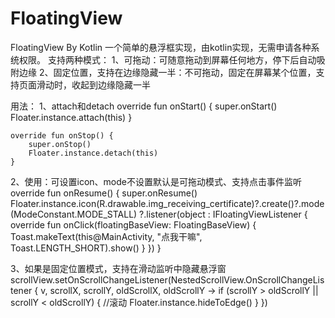 # FloatingView
FloatingView By Kotlin
一个简单的悬浮框实现，由kotlin实现，无需申请各种系统权限。
支持两种模式：
1、可拖动：可随意拖动到屏幕任何地方，停下后自动吸附边缘
2、固定位置，支持在边缘隐藏一半：不可拖动，固定在屏幕某个位置，支持页面滑动时，收起到边缘隐藏一半

用法：
1、attach和detach
    override fun onStart() {
        super.onStart()
        Floater.instance.attach(this)
    }

    override fun onStop() {
        super.onStop()
        Floater.instance.detach(this)
    }
    
2、使用：可设置icon、mode不设置默认是可拖动模式、支持点击事件监听
override fun onResume() {
        super.onResume()
        Floater.instance.icon(R.drawable.img_receiving_certificate)?.create()?.mode(ModeConstant.MODE_STALL)
            ?.listener(object : IFloatingViewListener {
                override fun onClick(floatingBaseView: FloatingBaseView) {
                    Toast.makeText(this@MainActivity, "点我干嘛", Toast.LENGTH_SHORT).show()
                }
            })
    }
    
3、如果是固定位置模式，支持在滑动监听中隐藏悬浮窗
 scrollView.setOnScrollChangeListener(NestedScrollView.OnScrollChangeListener { v, scrollX, scrollY, oldScrollX, oldScrollY ->
            if (scrollY > oldScrollY || scrollY < oldScrollY) {
                //滚动
                Floater.instance.hideToEdge()
            }
})
